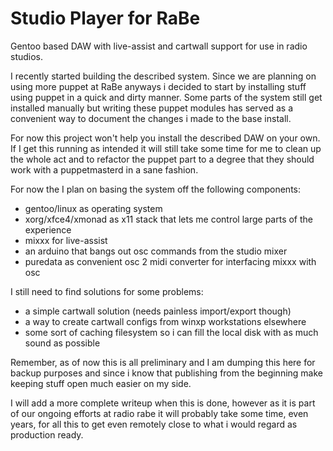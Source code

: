 Studio Player for RaBe
======================

Gentoo based DAW with live-assist and cartwall support for use in radio studios.

I recently started building the described system. Since we are planning on using
more puppet at RaBe anyways i decided to start by installing stuff using puppet
in a quick and dirty manner. Some parts of the system still get installed manually
but writing these puppet modules has served as a convenient way to document the
changes i made to the base install.

For now this project won't help you install the described DAW on your own. If I
get this running as intended it will still take some time for me to clean up the
whole act and to refactor the puppet part to a degree that they should work with
a puppetmasterd in a sane fashion.

For now the I plan on basing the system off the following components:

* gentoo/linux as operating system
* xorg/xfce4/xmonad as x11 stack that lets me control large parts of the experience
* mixxx for live-assist
* an arduino that bangs out osc commands from the studio mixer
* puredata as convenient osc 2 midi converter for interfacing mixxx with osc

I still need to find solutions for some problems:

* a simple cartwall solution (needs painless import/export though)
* a way to create cartwall configs from winxp workstations elsewhere
* some sort of caching filesystem so i can fill the local disk with as much sound 
  as possible

Remember, as of now this is all preliminary and I am dumping this here for backup 
purposes and since i know that publishing from the beginning make keeping stuff open
much easier on my side.

I will add a more complete writeup when this is done, however as it is part of our
ongoing efforts at radio rabe it will probably take some time, even years, for all
this to get even remotely close to what i would regard as production ready.

